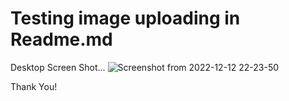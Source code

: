 # Testing image uploading in Readme.md

Desktop Screen Shot...
![Screenshot from 2022-12-12 22-23-50](https://user-images.githubusercontent.com/60141836/207374254-3784c651-852a-468d-a7c7-b16f9a0366ec.png)

Thank You!
